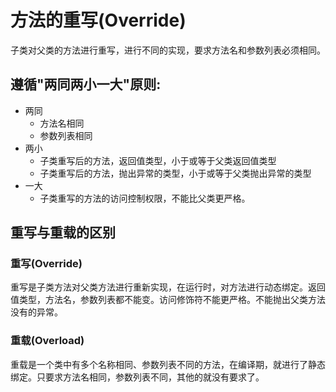 # 方法的重写(Override)

子类对父类的方法进行重写，进行不同的实现，要求方法名和参数列表必须相同。

## 遵循"两同两小一大"原则:

- 两同
    + 方法名相同
    + 参数列表相同
- 两小
    + 子类重写后的方法，返回值类型，小于或等于父类返回值类型
    + 子类重写后的方法，抛出异常的类型，小于或等于父类抛出异常的类型
- 一大
    + 子类重写的方法的访问控制权限，不能比父类更严格。

## 重写与重载的区别

### 重写(Override)

重写是子类方法对父类方法进行重新实现，在运行时，对方法进行动态绑定。返回值类型，方法名，参数列表都不能变。访问修饰符不能更严格。不能抛出父类方法没有的异常。


### 重载(Overload)

重载是一个类中有多个名称相同、参数列表不同的方法，在编译期，就进行了静态绑定。只要求方法名相同，参数列表不同，其他的就没有要求了。